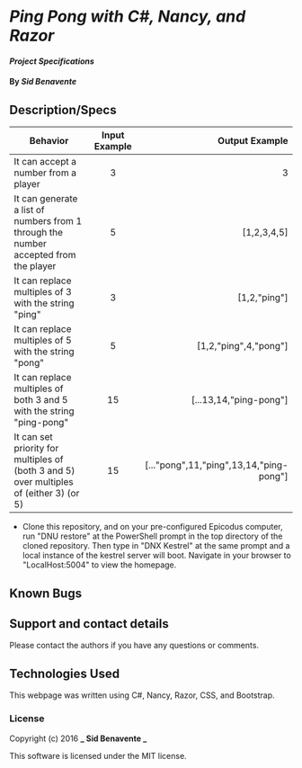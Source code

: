 # _Ping Pong with C#, Nancy, and Razor_

#### _Project Specifications_

#### By _**Sid Benavente**_

## Description/Specs

| Behavior        | Input Example           | Output Example  |
| ------------- |:-------------:| -----:|
| It can accept a number from a player  | 3 | 3 |
| It can generate a list of numbers from 1 through the number accepted from the player  | 5 | [1,2,3,4,5] |
| It can replace multiples of 3 with the string "ping"  | 3 | [1,2,"ping"] |
| It can replace multiples of 5 with the string "pong"  | 5 | [1,2,"ping",4,"pong"] |
| It can replace multiples of both 3 and 5 with the string "ping-pong"  | 15 | [...13,14,"ping-pong"] |
| It can set priority for multiples of (both 3 and 5) over multiples of (either 3) (or 5)  | 15 | [..."pong",11,"ping",13,14,"ping-pong"]

* Clone this repository, and on your pre-configured Epicodus computer, run "DNU restore" at the PowerShell prompt in the top directory of the cloned repository. Then type in "DNX Kestrel" at the same prompt and a local instance of the kestrel server will boot. Navigate in your browser to "LocalHost:5004" to view the homepage.

## Known Bugs

## Support and contact details
Please contact the authors if you have any questions or comments.

## Technologies Used
This webpage was written using C#, Nancy, Razor, CSS, and Bootstrap.

### License
Copyright (c) 2016 **_ Sid Benavente _**

This software is licensed under the MIT license.
